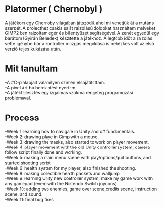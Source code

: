 
# __Platormer ( Chernobyl )__ 

A játékom egy Chernoby világában játszódik ahol mi vehetjük át a mutáns szerpét. A projecthez csakis saját rajzolású dolgokat 
használtam melyeket GIMP2 ben rajzoltam egér és billentyűzet segítségével. A zenét egyedül egy barátom (Gyirán Benedek) 
készítette a játékhoz. A legtöbb időt a rajzolás vette igénybe bár a kontroller mozgás megoldása is nehézkes volt az első verzió teljes kukázása után.

# __Mit tanultam__ 

-A #C-p alapjait valamilyen szinten elsajátítottam.\
-A pixel Art ba betekintést nyertem.\
-A játékfejlesztés egy izgalmas szakma rengeteg programozási problémával. 

# __Process__ 
-Week 1: learning how to navigate in Unity and c# fundamentals. \
-Week 2: drawing playe in Gimp with a mouse. \
-Week 3: drawing the masks, also started to work on player movement.\
-Week 4: player movement with the old Unity controller system, camera follow script finally done and working. \
-Week 5: making a main menu scene with play/options/quit buttons, and started shooting script \
-Week 6: health system for my player, also finished the shooting. \
-Week 8: making collectible health packets and walljump\
-Week 9: learning Unity new controller system, make my game work with any gamepad (evem with the Nintendo Switch joycons). \
-Week 10: adding two enemies, game over scene,credits scene, instruction scene, and sound. \
-Week 11: final bug fixes



